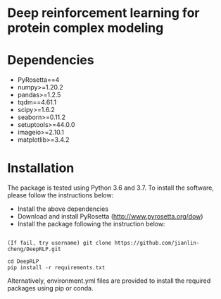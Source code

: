 
# Deep reinforcement learning for protein complex modeling


# Dependencies

* PyRosetta==4
* numpy>=1.20.2
* pandas>=1.2.5
* tqdm==4.61.1
* scipy>=1.6.2
* seaborn>=0.11.2
* setuptools>=44.0.0
* imageio>=2.10.1
* matplotlib>=3.4.2


# Installation

The package is tested using Python 3.6 and 3.7. To install the software, please follow the instructions below:

* Install the above dependencies
* Download and install PyRosetta (http://www.pyrosetta.org/dow)
* Install the package following the instruction below:


```git clone git@github.com:jianlin-cheng/DeepRLP.git

(If fail, try username) git clone https://github.com/jianlin-cheng/DeepRLP.git

cd DeepRLP
pip install -r requirements.txt
``` 

Alternatively, environment.yml files are provided to install the required packages using pip or conda.



